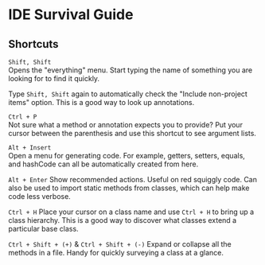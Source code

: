 # IDE Survival Guide

## Shortcuts

`Shift, Shift`  
Opens the "everything" menu. Start typing the name of something you are looking
for to find it quickly.

Type `Shift, Shift` again to automatically check the "Include non-project items"
option. This is a good way to look up annotations.

`Ctrl + P`  
Not sure what a method or annotation expects you to provide? Put your cursor
between the parenthesis and use this shortcut to see argument lists.

`Alt + Insert`  
Open a menu for generating code. For example, getters, setters, equals, and
hashCode can all be automatically created from here.

`Alt + Enter`
Show recommended actions. Useful on red squiggly code. Can also be used to
import static methods from classes, which can help make code less verbose.

`Ctrl + H`
Place your cursor on a class name and use `Ctrl + H` to bring up a class
hierarchy. This is a good way to discover what classes extend a particular
base class.

`Ctrl + Shift + (+)` & `Ctrl + Shift + (-)`
Expand or collapse all the methods in a file. Handy for quickly surveying a
class at a glance.
